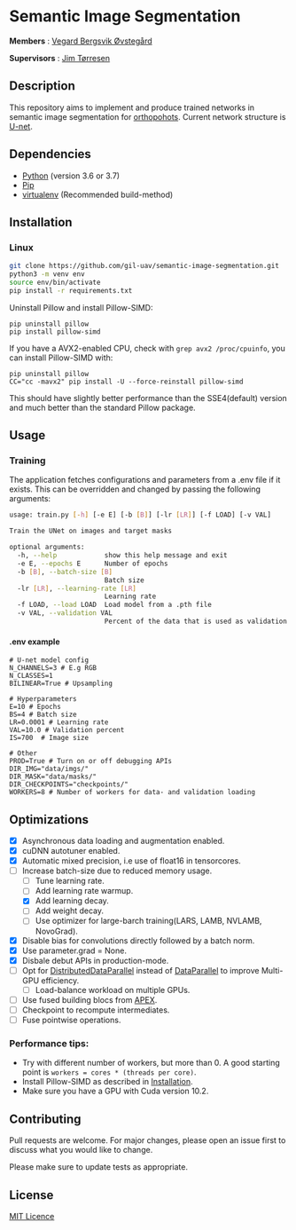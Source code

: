 # Semantic Image Segmentation
**Members** : <a href="https://github.com/vegovs">Vegard Bergsvik Øvstegård</a>

**Supervisors** : <a href="https://www.mn.uio.no/ifi/personer/vit/jimtoer/">Jim Tørresen</a>

## Description

This repository aims to implement and produce trained networks in semantic image segmentation for
[orthopohots](https://www.sciencedirect.com/topics/earth-and-planetary-sciences/orthophoto).
Current network structure is [U-net](https://lmb.informatik.uni-freiburg.de/people/ronneber/u-net/).

## Dependencies
* [Python](https://www.python.org/) (version 3.6 or 3.7)
* [Pip](https://virtualenv.pypa.io/en/latest/)
* [virtualenv](https://virtualenv.pypa.io/en/latest/) (Recommended build-method)

## Installation

### Linux

```bash
git clone https://github.com/gil-uav/semantic-image-segmentation.git
python3 -m venv env
source env/bin/activate
pip install -r requirements.txt
```
Uninstall Pillow and install Pillow-SIMD:
```
pip uninstall pillow
pip install pillow-simd
```
If you have a AVX2-enabled CPU, check with `grep avx2 /proc/cpuinfo`, you can install Pillow-SIMD with:
```
pip uninstall pillow
CC="cc -mavx2" pip install -U --force-reinstall pillow-simd
```
This should have slightly better performance than the SSE4(default) version and much better than the standard Pillow
 package.

## Usage

### Training
The application fetches configurations and parameters from a .env file if it exists.
This can be overridden and changed by passing the following arguments:

```bash
usage: train.py [-h] [-e E] [-b [B]] [-lr [LR]] [-f LOAD] [-v VAL]

Train the UNet on images and target masks

optional arguments:
  -h, --help            show this help message and exit
  -e E, --epochs E      Number of epochs
  -b [B], --batch-size [B]
                        Batch size
  -lr [LR], --learning-rate [LR]
                        Learning rate
  -f LOAD, --load LOAD  Load model from a .pth file
  -v VAL, --validation VAL
                        Percent of the data that is used as validation (0-100)
```

#### .env example
```
# U-net model config
N_CHANNELS=3 # E.g RGB
N_CLASSES=1
BILINEAR=True # Upsampling

# Hyperparameters
E=10 # Epochs
BS=4 # Batch size
LR=0.0001 # Learning rate
VAL=10.0 # Validation percent
IS=700  # Image size

# Other
PROD=True # Turn on or off debugging APIs
DIR_IMG="data/imgs/"
DIR_MASK="data/masks/"
DIR_CHECKPOINTS="checkpoints/"
WORKERS=8 # Number of workers for data- and validation loading
```

## Optimizations
- [x] Asynchronous data loading and augmentation enabled.
- [x] cuDNN autotuner enabled.
- [x] Automatic mixed precision, i.e use of float16 in tensorcores.
- [ ] Increase batch-size due to reduced memory usage.
    - [ ] Tune learning rate.
    - [ ] Add learning rate warmup.
    - [x] Add learning decay.
    - [ ] Add weight decay.
    - [ ] Use optimizer for large-barch training(LARS, LAMB, NVLAMB, NovoGrad).
- [x] Disable bias for convolutions directly followed by a batch norm.
- [x] Use parameter.grad = None.
- [x] Disbale debut APIs in production-mode.
- [ ] Opt for [DistributedDataParallel](https://pytorch.org/docs/stable/generated/torch.nn.parallel.DistributedDataParallel.html)
instead of [DataParallel](https://pytorch.org/docs/stable/generated/torch.nn.DataParallel.html) to improve Multi-GPU efficiency.
    - [ ] Load-balance workload on multiple GPUs.
- [ ] Use fused building blocs from [APEX](https://github.com/NVIDIA/apex).
- [ ] Checkpoint to recompute intermediates.
- [ ] Fuse pointwise operations.

### Performance tips:
* Try with different number of workers, but more than 0. A good starting point
is `workers = cores * (threads per core)`.
* Install Pillow-SIMD as described in [Installation](#installation).
* Make sure you have a GPU with Cuda version 10.2.

## Contributing
Pull requests are welcome. For major changes, please open an issue first to discuss what you would like to change.

Please make sure to update tests as appropriate.

## License
[MIT Licence](https://github.com/gil-uav/semantic-image-segmentation/blob/master/LICENSE)
